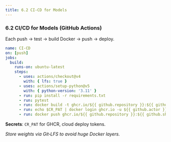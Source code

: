 ```yaml
---
title: 6.2 CI-CD for Models
---
```

### 6.2 CI/CD for Models (GitHub Actions)

Each push → test → build Docker → push → deploy.

```yaml
name: CI‑CD
on: [push]
jobs:
  build:
    runs-on: ubuntu-latest
    steps:
      - uses: actions/checkout@v4
        with: { lfs: true }
      - uses: actions/setup-python@v5
        with: { python-version: '3.11' }
      - run: pip install -r requirements.txt
      - run: pytest
      - run: docker build -t ghcr.io/${{ github.repository }}:${{ github.sha }} .
      - run: echo $CR_PAT | docker login ghcr.io -u ${{ github.actor }} --password-stdin
      - run: docker push ghcr.io/${{ github.repository }}:${{ github.sha }}
```

**Secrets**: `CR_PAT` for GHCR, cloud deploy tokens.

*Store weights via Git‑LFS to avoid huge Docker layers.*
